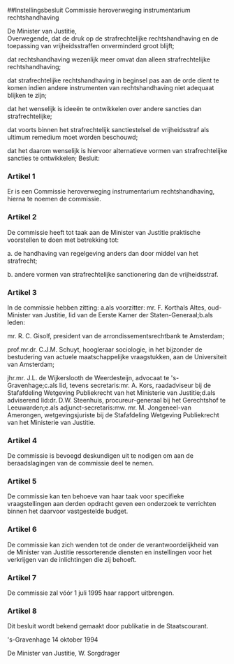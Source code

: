 <meta http-equiv='Content-Type' content='text/html; charset=utf-8' />

##Instellingsbesluit Commissie heroverweging instrumentarium rechtshandhaving

De Minister van Justitie,  
Overwegende, dat de druk op de strafrechtelijke rechtshandhaving en de toepassing van vrijheidsstraffen onverminderd groot blijft;

dat rechtshandhaving wezenlijk meer omvat dan alleen strafrechtelijke rechtshandhaving;

dat strafrechtelijke rechtshandhaving in beginsel pas aan de orde dient te komen indien andere instrumenten van rechtshandhaving niet adequaat blijken te zijn;

dat het wenselijk is ideeën te ontwikkelen over andere sancties dan strafrechtelijke;

dat voorts binnen het strafrechtelijk sanctiestelsel de vrijheidsstraf als ultimum remedium moet worden beschouwd;

dat het daarom wenselijk is hiervoor alternatieve vormen van strafrechtelijke sancties te ontwikkelen;
Besluit:    

### Artikel  1  

Er is een Commissie heroverweging instrumentarium rechtshandhaving, hierna te noemen de commissie. 

### Artikel  2  

De commissie heeft tot taak aan de Minister van Justitie praktische voorstellen te doen met betrekking tot: 

a. de handhaving van regelgeving anders dan door middel van het strafrecht; 

b. andere vormen van strafrechtelijke sanctionering dan de vrijheidsstraf.  

### Artikel  3  

In de commissie hebben zitting: a.als voorzitter: mr. F. Korthals Altes, oud-Minister van Justitie, lid van de Eerste Kamer der Staten-Generaal;b.als leden:

mr. R. C. Gisolf, president van de arrondissementsrechtbank te Amsterdam; 

prof.mr.dr. C.J.M. Schuyt, hoogleraar sociologie, in het bijzonder de bestudering van actuele maatschappelijke vraagstukken, aan de Universiteit van Amsterdam; 

jhr.mr. J.L. de Wijkerslooth de Weerdesteijn, advocaat te 's-Gravenhage;c.als lid, tevens secretaris:mr. A. Kors, raadadviseur bij de Stafafdeling Wetgeving Publiekrecht van het Ministerie van Justitie;d.als adviserend lid:dr. D.W. Steenhuis, procureur-generaal bij het Gerechtshof te Leeuwarden;e.als adjunct-secretaris:mw. mr. M. Jongeneel-van Amerongen, wetgevingsjuriste bij de Stafafdeling Wetgeving Publiekrecht van het Ministerie van Justitie. 

### Artikel  4  

De commissie is bevoegd deskundigen uit te nodigen om aan de beraadslagingen van de commissie deel te nemen. 

### Artikel  5  

De commissie kan ten behoeve van haar taak voor specifieke vraagstellingen aan derden opdracht geven een onderzoek te verrichten binnen het daarvoor vastgestelde budget. 

### Artikel  6  

De commissie kan zich wenden tot de onder de verantwoordelijkheid van de Minister van Justitie ressorterende diensten en instellingen voor het verkrijgen van de inlichtingen die zij behoeft. 

### Artikel  7  

De commissie zal vóór 1 juli 1995 haar rapport uitbrengen. 

### Artikel  8  

Dit besluit wordt bekend gemaakt door publikatie in de Staatscourant. 

's-Gravenhage 
14 oktober 1994    

De 
Minister van Justitie, 
W. Sorgdrager      
